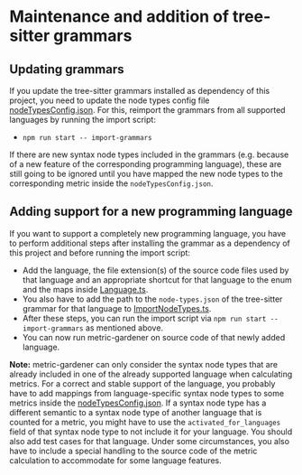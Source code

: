 # Maintenance and addition of tree-sitter grammars

## Updating grammars

If you update the tree-sitter grammars installed as dependency of this project, you need to update the node types config file [nodeTypesConfig.json](src%2Fparser%2Fconfig%2FnodeTypesConfig.json).
For this, reimport the grammars from all supported languages by running the import script:

-   `npm run start -- import-grammars`

If there are new syntax node types included in the grammars (e.g. because of a new feature of the corresponding programming language), these are still going to be ignored until you have mapped the new node types to the corresponding metric inside the `nodeTypesConfig.json`.

## Adding support for a new programming language

If you want to support a completely new programming language, you have to perform additional steps after installing the grammar as a dependency of this project and before running the import script:

-   Add the language, the file extension(s) of the source code files used by that language and an appropriate shortcut for that language to the enum and the maps inside [Language.ts](src%2Fparser%2Fhelper%2FLanguage.ts).
-   You also have to add the path to the `node-types.json` of the tree-sitter grammar for that language to [ImportNodeTypes.ts](src%2Fcommands%2Fimport-grammars%2FImportNodeTypes.ts).
-   After these steps, you can run the import script via `npm run start -- import-grammars` as mentioned above.
-   You can now run metric-gardener on source code of that newly added language.

**Note:**
metric-gardener can only consider the syntax node types that are already included in one of the already supported language when calculating metrics.
For a correct and stable support of the language, you probably have to add mappings from language-specific syntax node types to some metrics inside the [nodeTypesConfig.json](src%2Fparser%2Fconfig%2FnodeTypesConfig.json). If a syntax node type has a different semantic to a syntax node type of another language that is counted for a metric, you might have to use the `activated_for_languages` field of that syntax node type to not include it for your language. You should also add test cases for that language. Under some circumstances, you also have to include a special handling to the source code of the metric calculation to accommodate for some language features.
